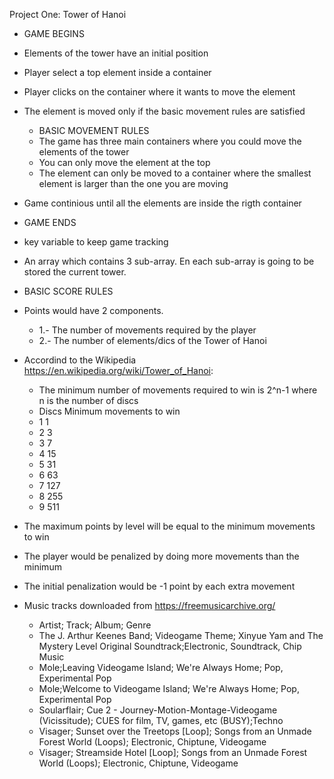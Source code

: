 Project One: Tower of Hanoi

* GAME BEGINS
* Elements of the tower have an initial position
* Player select a top element inside a container
* Player clicks on the container where it wants to move the element
* The element is moved only if the basic movement rules are satisfied
    * BASIC MOVEMENT RULES
    * The game has three main containers where you could move the elements of the tower
    * You can only move the element at the top
    * The element can only be moved to a container where the smallest element is larger than the one you are moving
* Game continious until all the elements are inside the rigth container
* GAME ENDS

* key variable to keep game tracking
* An array which contains 3 sub-array. En each sub-array is going to be stored the current tower.

* BASIC SCORE RULES
* Points would have 2 components. 
    * 1.- The number of movements required by the player
    * 2.- The number of elements/dics of the Tower of Hanoi
* Accordind to the Wikipedia https://en.wikipedia.org/wiki/Tower_of_Hanoi:
    * The minimum number of movements required to win is 2^n-1 where n is the number of discs
    * Discs         Minimum movements to win
    * 1             1
    * 2             3
    * 3             7
    * 4             15
    * 5             31
    * 6             63
    * 7             127
    * 8             255
    * 9             511
* The maximum points by level will be equal to the minimum movements to win
* The player would be penalized by doing more movements than the minimum
* The initial penalization would be -1 point by each extra movement

* Music tracks downloaded from https://freemusicarchive.org/
    * Artist; Track; Album; Genre
    * The J. Arthur Keenes Band; Videogame Theme; Xinyue Yam and The Mystery Level Original Soundtrack;Electronic, Soundtrack, Chip Music
    * Mole;Leaving Videogame Island; We're Always Home; Pop, Experimental Pop
    * Mole;Welcome to Videogame Island; We're Always Home; Pop, Experimental Pop
    * Soularflair; Cue 2 - Journey-Motion-Montage-Videogame (Vicissitude); CUES for film, TV, games, etc (BUSY);Techno
    * Visager; Sunset over the Treetops [Loop]; Songs from an Unmade Forest World (Loops); Electronic, Chiptune, Videogame
    * Visager; Streamside Hotel [Loop]; Songs from an Unmade Forest World (Loops); Electronic, Chiptune, Videogame
